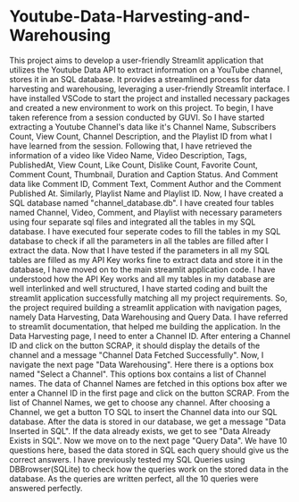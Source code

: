 # Youtube-Data-Harvesting-and-Warehousing
This project aims to develop a user-friendly Streamlit application that utilizes the Youtube Data API to extract information on a YouTube channel, stores it in an SQL database. It provides a streamlined process for data harvesting and warehousing, leveraging a user-friendly Streamlit interface.
I have installed VSCode to start the project and installed necessary packages and created a new environment to work on this project.
To begin, I have taken reference from a session conducted by GUVI. So I have started extracting a Youtube Channel's data like it's Channel Name, Subscribers Count, View Count, Channel Description, and the Playlist ID from what I have learned from the session.
Following that, I have retrieved the information of a video like Video Name, Video Description, Tags, PublishedAt, View Count, Like Count, Dislike Count, Favorite Count, Comment Count, Thumbnail, Duration and Caption Status. And Comment data like Comment ID, Comment Text, Comment Author and the Comment Published At. Similarly, Playlist Name and Playlist ID.
Now, I have created a SQL database named "channel_database.db".
I have created four tables named Channel, Video, Comment, and Playlist with necessary parameters using four separate sql files and integrated all the tables in my SQL database.
I have executed four seperate codes to fill the tables in my SQL database to check if all the parameters in all the tables are filled after I extract the data.
Now that I have tested if the parameters in all my SQL tables are filled as my API Key works fine to extract data and store it in the database, I have moved on to the main streamlit application code.
I have understood how the API Key works and all my tables in my database are well interlinked and well structured, I have started coding and built the streamlit application successfully matching all my project requirements.
So, the project required building a streamlit application with navigation pages, namely Data Harvesting, Data Warehousing and Query Data.
I have referred to streamlit documentation, that helped me building the application.
In the Data Harvesting page, I need to enter a Channel ID. After entering a Channel ID and click on the button SCRAP, it should display the details of the channel and a message "Channel Data Fetched Successfully".
Now, I navigate the next page "Data Warehousing". Here there is a options box named "Select a Channel". This options box contains a list of Channel names. 
The data of Channel Names are fetched in this options box after we enter a Channel ID in the first page and click on the button SCRAP.
From the list of Channel Names, we get to choose any channel.
After choosing a Channel, we get a button TO SQL to insert the Channel data into our SQL database.
After the data is stored in our database, we get a message "Data Inserted in SQL".
If the data already exists, we get to see "Data Already Exists in SQL".
Now we move on to the next page "Query Data". We have 10 questions here, based the data stored in SQL each query should give us the correct answers. I have previously tested my SQL Queries using DBBrowser(SQLite) to check how the queries work on the stored data in the database.
As the queries are written perfect, all the 10 queries were answered perfectly.






